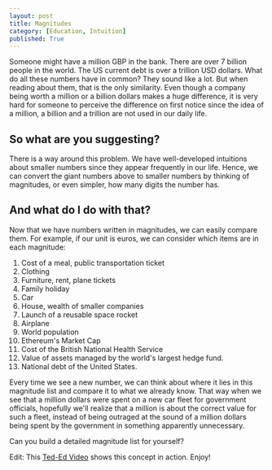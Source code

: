 ```yaml
---
layout: post
title: Magnitudes
category: [Education, Intuition]
published: True
---
```


Someone might have a million GBP in the bank. There are over 7 billion people in the world. The US current debt is over a trillion USD dollars. What do all these numbers have in common? They sound like a lot. But when reading about them, that is the only similarity. Even though a company being worth a million or a billion dollars makes a huge difference, it is very hard for someone to perceive the difference on first notice since the idea of a million, a billion and a trillion are not used in our daily life.

## So what are you suggesting?

<!--excerpt ends here-->

There is a way around this problem. We have well-developed intuitions about smaller numbers since they appear frequently in our life. Hence, we can convert the giant numbers above to smaller numbers by thinking of magnitudes, or even simpler, how many digits the number has.

## And what do I do with that?

Now that we have numbers written in magnitudes, we can easily compare them. For example, if our unit is euros, we can consider which items are in each magnitude:

1. Cost of a meal, public transportation ticket
2. Clothing
3. Furniture, rent, plane tickets
4. Family holiday
5. Car
6. House, wealth of smaller companies
7. Launch of a reusable space rocket
8. Airplane
9. World population
10. Ethereum's Market Cap
11. Cost of the British National Health Service
12. Value of assets managed by the world's largest hedge fund.
13. National debt of the United States.

Every time we see a new number, we can think about where it lies in this magnitude list and compare it to what we already know. That way when we see that a million dollars were spent on a new car fleet for government officials, hopefully we'll realize that a million is about the correct value for such a fleet, instead of being outraged at the sound of a million dollars being spent by the government in something apparently unnecessary.

Can you build a detailed magnitude list for yourself?

Edit: This [Ted-Ed Video](https://www.youtube.com/watch?v=0YzvupOX8Is) shows this concept in action. Enjoy!